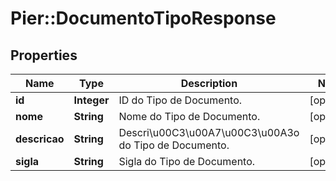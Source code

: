 # Pier::DocumentoTipoResponse

## Properties
Name | Type | Description | Notes
------------ | ------------- | ------------- | -------------
**id** | **Integer** | ID do Tipo de Documento. | [optional] 
**nome** | **String** | Nome do Tipo de Documento. | [optional] 
**descricao** | **String** | Descri\u00C3\u00A7\u00C3\u00A3o do Tipo de Documento. | [optional] 
**sigla** | **String** | Sigla do Tipo de Documento. | [optional] 



